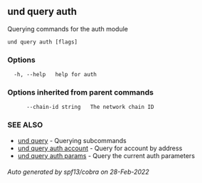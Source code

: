 ## und query auth

Querying commands for the auth module

```
und query auth [flags]
```

### Options

```
  -h, --help   help for auth
```

### Options inherited from parent commands

```
      --chain-id string   The network chain ID
```

### SEE ALSO

* [und query](und_query.md)	 - Querying subcommands
* [und query auth account](und_query_auth_account.md)	 - Query for account by address
* [und query auth params](und_query_auth_params.md)	 - Query the current auth parameters

###### Auto generated by spf13/cobra on 28-Feb-2022
